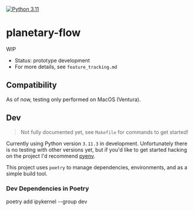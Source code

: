 [![Python 3.11](https://img.shields.io/badge/Python-3.11-blue.svg)](https://www.python.org/downloads/release/python-311/)

# planetary-flow

WIP
- Status: prototype development
- For more details, see `feature_tracking.md`

## Compatibility

As of now, testing only performed on MacOS (Ventura).

## Dev

> Not fully documented yet, see `Makefile` for commands to get started!

Currently using Python version `3.11.3` in development. Unfortunately there is no testing with other versions yet, but if you'd like to get started hacking on the project I'd recommend [pyenv](https://realpython.com/intro-to-pyenv/).

This project uses `poetry` to manage dependencies, environments, and as a simple build tool.

### Dev Dependencies in Poetry

poetry add ipykernel --group dev
